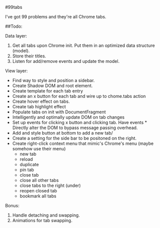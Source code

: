 #99tabs

I've got 99 problems and they're all Chrome tabs.

##Todo:

Data layer:  

1. Get all tabs upon Chrome init. Put them in an optimized data structure (model).
2. Store their titles.
3. Listen for add/remove events and update the model.

View layer:  

* Find way to style and position a sidebar.
* Create Shadow DOM and root element.
* Create template for each tab entry
* Create an x button for each tab and wire up to chome.tabs action
* Create hover effect on tabs.
* Create tab highlight effect
* Populate tabs on init with DocumentFragment
* Intelligently and optimally update DOM on tab changes
* Set up events for clicking x button and clicking tab. Have events * Directly alter the DOM to bypass message passing overhead.
* Add and style button at bottom to add a new tab/
* Create a setting for the side bar to be positoned on the right.
* Create right-click context menu that mimic's Chrome's menu (maybe somehow use their menu)
    * new tab
    * reload
    * duplicate 
    * pin tab
    * close tab
    * close all other tabs
    * close tabs to the right (under)
    * reopen closed tab
    * bookmark all tabs

Bonus:  

1. Handle detaching and swapping.
2. Animations for tab swapping.